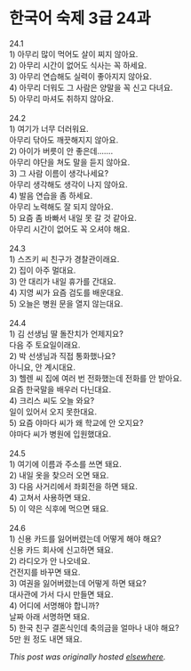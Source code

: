 # 한국어 숙제 3급 24과

<p>24.1<br>1) &#50500;&#47924;&#47532; &#47566;&#51060; &#47673;&#50612;&#46020; &#49332;&#51060; &#52236;&#51648; &#50506;&#50500;&#50836;.<br>2) &#50500;&#47924;&#47532; &#49884;&#44036;&#51060; &#50630;&#50612;&#46020; &#49885;&#49324;&#45716; &#44845; &#54616;&#49464;&#50836;.<br>3) &#50500;&#47924;&#47532; &#50672;&#49845;&#54644;&#46020; &#49892;&#47141;&#51060; &#51339;&#50500;&#51648;&#51648; &#50506;&#50500;&#50836;.<br>4) &#50500;&#47924;&#47532; &#45908;&#50892;&#46020; &#44536; &#49324;&#46988;&#51008; &#50577;&#47568;&#51012; &#44845; &#49888;&#44256; &#45796;&#45376;&#50836;.<br>5) &#50500;&#47924;&#47532; &#47560;&#49492;&#46020; &#52712;&#54616;&#51648; &#50506;&#50500;&#50836;.<br><br>24.2<br>1) &#50668;&#44592;&#44032; &#45320;&#47924; &#45908;&#47084;&#50892;&#50836;.<br>&#50500;&#47924;&#47532; &#45798;&#50500;&#46020; &#44648;&#45143;&#54644;&#51648;&#51648; &#50506;&#50500;&#50836;.<br>2) &#50500;&#51060;&#44032; &#48260;&#47495;&#51060; &#50504; &#51339;&#51008;&#45936;.......<br>&#50500;&#47924;&#47532; &#50556;&#45800;&#51012; &#52432;&#46020; &#47568;&#51012; &#46307;&#51648; &#50506;&#50500;&#50836;.<br>3) &#44536; &#49324;&#46988; &#51060;&#47492;&#51060; &#49373;&#44033;&#45208;&#49464;&#50836;?<br>&#50500;&#47924;&#47532; &#49373;&#44033;&#54644;&#46020; &#49373;&#44033;&#51060; &#45208;&#51648; &#50506;&#50500;&#50836;.<br>4) &#48156;&#51020; &#50672;&#49845;&#51012; &#51328; &#54616;&#49464;&#50836;.<br>&#50500;&#47924;&#47532; &#45432;&#47141;&#54644;&#46020; &#51096; &#46104;&#51648; &#50506;&#50500;&#50836;.<br>5) &#50836;&#51608; &#51328; &#48148;&#48736;&#49436; &#45236;&#51068; &#47803; &#44040; &#44163; &#44057;&#50500;&#50836;.<br>&#50500;&#47924;&#47532; &#49884;&#44036;&#51060; &#50630;&#50612;&#46020; &#44845; &#50724;&#49492;&#50556; &#54644;&#50836;.<br><br>24.3<br>1) &#49828;&#51592;&#53412; &#50472; &#52828;&#44396;&#44032; &#44221;&#52272;&#44288;&#51060;&#47000;&#50836;.<br>2) &#51665;&#51060; &#50500;&#51452; &#47680;&#45824;&#50836;.<br>3) &#50504; &#45824;&#47532;&#44032; &#45236;&#51068; &#55092;&#44032;&#47484; &#44036;&#45824;&#50836;.<br>4) &#51648;&#50689; &#50472;&#44032; &#50836;&#51608; &#44160;&#46020;&#47484; &#48176;&#50868;&#45824;&#50836;.<br>5) &#50724;&#45720;&#51008; &#48337;&#50896; &#47928;&#51012; &#50676;&#51648; &#50506;&#45716;&#45824;&#50836;.<br><br>24.4<br>1) &#44608; &#49440;&#49373;&#45784; &#46392; &#46028;&#51092;&#52824;&#44032; &#50616;&#51228;&#51648;&#50836;?<br>&#45796;&#51020; &#51452; &#53664;&#50836;&#51068;&#51060;&#47000;&#50836;.<br>2) &#48149; &#49440;&#49373;&#45784;&#44284; &#51649;&#51217; &#53685;&#54868;&#54664;&#45208;&#50836;?<br>&#50500;&#45768;&#50836;, &#50504; &#44228;&#49884;&#45824;&#50836;.<br>3) &#54764;&#47116; &#50472; &#51665;&#50640; &#50668;&#47084; &#48264; &#51204;&#54868;&#54664;&#45716;&#45936; &#51204;&#54868;&#47484; &#50504; &#48155;&#50500;&#50836;.<br>&#50836;&#51608; &#54620;&#44397;&#47568;&#51012; &#48176;&#50864;&#47084; &#45796;&#45772;&#45824;&#50836;.<br>4) &#53356;&#47532;&#49828; &#50472;&#46020; &#50724;&#45720; &#50752;&#50836;?<br>&#51068;&#51060; &#51080;&#50612;&#49436; &#50724;&#51648; &#47803;&#54620;&#45824;&#50836;.<br>5) &#50836;&#51608; &#50556;&#47560;&#45796; &#50472;&#44032; &#50780; &#54617;&#44368;&#50640; &#50504; &#50724;&#51648;&#50836;?<br>&#50556;&#47560;&#45796; &#50472;&#44032; &#48337;&#50896;&#50640; &#51077;&#50896;&#54664;&#45824;&#50836;.<br><br>24.5<br>1) &#50668;&#44592;&#50640; &#51060;&#47492;&#44284; &#51452;&#49548;&#47484; &#50416;&#47732; &#46076;&#50836;.<br>2) &#45236;&#51068; &#50743;&#51012; &#52286;&#51004;&#47084; &#50724;&#47732; &#46076;&#50836;.<br>3) &#45796;&#51020; &#49324;&#44144;&#47532;&#50640;&#49436; &#51340;&#54924;&#51204;&#51012; &#54616;&#47732; &#46076;&#50836;.<br>4) &#44256;&#52432;&#49436; &#49324;&#50857;&#54616;&#47732; &#46076;&#50836;.<br>5) &#51060; &#50557;&#51008; &#49885;&#54980;&#50640; &#47673;&#51004;&#47732; &#46076;&#50836;.<br><br>24.6<br>1) &#49888;&#50857; &#52852;&#46300;&#47484; &#51075;&#50612;&#48260;&#47160;&#45716;&#45936; &#50612;&#46523;&#44172; &#54644;&#50556; &#54644;&#50836;?<br>&#49888;&#50857; &#52852;&#46300; &#54924;&#49324;&#50640; &#49888;&#44256;&#54616;&#47732; &#46076;&#50836;.<br>2) &#46972;&#46356;&#50724;&#44032; &#50504; &#45208;&#50724;&#45348;&#50836;.<br>&#44148;&#51204;&#51648;&#47484; &#48148;&#44984;&#47732; &#46076;&#50836;.<br>3) &#50668;&#44428;&#51012; &#51075;&#50612;&#48260;&#47160;&#45716;&#45936; &#50612;&#46523;&#44172; &#54616;&#47732; &#46076;&#50836;?<br>&#45824;&#49324;&#44288;&#50640; &#44032;&#49436; &#45796;&#49884; &#47564;&#46308;&#47732; &#46076;&#50836;.<br>4) &#50612;&#46356;&#50640; &#49436;&#47749;&#54644;&#50556; &#54633;&#45768;&#44620;?<br>&#45216;&#51676; &#50500;&#47000; &#49436;&#47749;&#54616;&#47732; &#46076;&#50836;.<br>5) &#54620;&#44397; &#52828;&#44396; &#44208;&#54844;&#49885;&#51064;&#45936; &#52629;&#51032;&#44552;&#51012; &#50620;&#47560;&#45208; &#45236;&#50556; &#54644;&#50836;?<br>5&#47564; &#50896; &#51221;&#46020; &#45236;&#47732; &#46076;&#50836;.</p>


*This post was originally hosted [elsewhere](http://planspace.blogspot.com/2009/05/3-24.html).*
